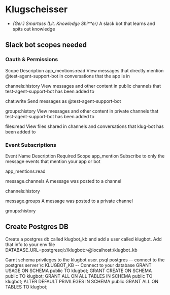 # Klugscheisser
- *(Ger.) Smartass (Lit. Knowledge Shi**er)* 
A slack bot that learns and spits out knowledge

## Slack bot scopes needed

### Oauth & Permissions
Scope Description
app_mentions:read
View messages that directly mention @test-agent-support-bot in conversations that the app is in

channels:history
View messages and other content in public channels that test-agent-support-bot has been added to

chat:write
Send messages as @test-agent-support-bot

groups:history
View messages and other content in private channels that test-agent-support-bot has been added to

files:read
View files shared in channels and conversations that klug-bot has been added to

### Event Subscriptions

Event Name	Description	Required Scope
app_mention
Subscribe to only the message events that mention your app or bot

app_mentions:read

message.channels
A message was posted to a channel

channels:history

message.groups
A message was posted to a private channel

groups:history

## Create Postgres DB 
Create a postgres db called klugbot_kb and add a user called klugbot. 
Add that info to your env file
DATABASE_URL=postgresql://klugbot:<password>>@localhost:<port>/klugbot_kb

Garnt schema privileges to the klugbot user. 
psql postgres -- connect to the postgres server
\c KLUGBOT_KB  -- Connect to your database
GRANT USAGE ON SCHEMA public TO klugbot;
GRANT CREATE ON SCHEMA public TO klugbot;
GRANT ALL ON ALL TABLES IN SCHEMA public TO klugbot;
ALTER DEFAULT PRIVILEGES IN SCHEMA public GRANT ALL ON TABLES TO klugbot;
